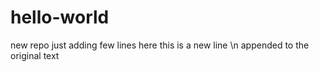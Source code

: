 # hello-world
new repo
just adding few lines here
this is a new line \n
appended to the original text
